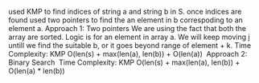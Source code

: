 used KMP to find indices of string a and string b in S.
once indices are found used two pointers to find the an element in b correspoding to an element a.
Approach 1: Two pointers
We are using the fact that both the array are sorted.
Logic is for an element in array a. We will keep moving j untill we find the suitable b, or it goes beyond range of element + k.
Time Complexity: KMP O(len(s) + max(len(a), len(b)) + O(len(a))
​
Approach 2: Binary Search
​
Time Complexity: KMP O(len(s) + max(len(a), len(b)) + O(len(a) * len(b))